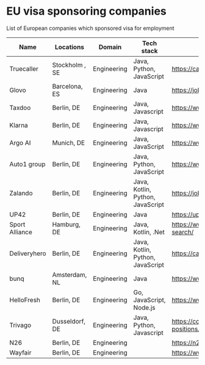 # EU visa sponsoring companies
List of European companies which sponsored visa for employment

| Name  | Locations  | Domain | Tech stack  |  Careers page  
|-------|--------------|---------------|-----------------|---------------|
| Truecaller| Stockholm , SE | Engineering |Java, Python, JavaScript | https://careers.truecaller.com/ | 
| Glovo | Barcelona, ES | Engineering | Java | https://jobs.glovoapp.com/en/ |
| Taxdoo | Berlin, DE | Engineering | Java, Javascript | https://www.taxdoo.com/en/jobs/ |
| Klarna | Berlin, DE | Engineering | Java, Javascript | https://www.klarna.com/careers/ 
| Argo AI | Munich, DE | Engineering | Java, JavaScript | https://www.argo.ai/careers/
|Auto1 group | Berlin, DE | Engineering | Java, Python, JavaScript | https://www.auto1-group.com/jobs/ |
| Zalando| Berlin, DE | Engineering| Java, Kotlin, Python, JavaScript | https://jobs.zalando.com/en/jobs/|
| UP42 | Berlin, DE | Engineering | Java | https://up42.com/company/careers |
|Sport Alliance | Hamburg, DE | Engineering | Java, Kotlin, .Net| https://www.sportalliance.com/en/job-search/ |
| Deliveryhero| Berlin, DE| Engineering| Java, Kotlin, Python, JavaScript | https://careers.deliveryhero.com/global/en|
| bunq | Amsterdam, NL | Engineering | Java | https://www.bunq.com/jobs
| HelloFresh | Berlin, DE | Engineering | Go, JavaScript, Node.js | https://www.hellofresh.com/careers/ | 
| Trivago | Dusseldorf, DE | Engineering | Java, Python, Javascript |https://company.trivago.com/open-positions/ |
| N26 | Berlin, DE | Engineering | | https://n26.com/en/careers
| Wayfair | Berlin, DE | Engineering | | https://www.aboutwayfair.com/careers
